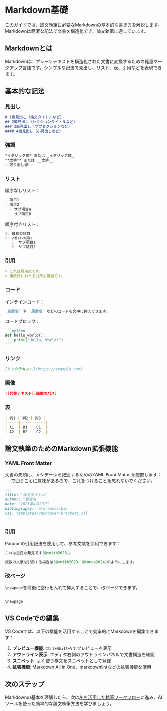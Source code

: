 # Markdown基礎

このガイドでは、論文執筆に必要なMarkdownの基本的な書き方を解説します。Markdownは簡潔な記法で文書を構造化でき、論文執筆に適しています。

## Markdownとは

Markdownは、プレーンテキストを構造化された文書に変換するための軽量マークアップ言語です。シンプルな記法で見出し、リスト、表、引用などを表現できます。

## 基本的な記法

### 見出し

```markdown
# 1級見出し（論文タイトルなど）
## 2級見出し（セクションタイトルなど）
### 3級見出し（サブセクションなど）
#### 4級見出し（小見出しなど）
```

### 強調

```markdown
*イタリック体* または _イタリック体_
**太字** または __太字__
~~取り消し線~~
```

### リスト

順序なしリスト：
```markdown
- 項目1
- 項目2
  - サブ項目A
  - サブ項目B
```

順序付きリスト：
```markdown
1. 最初の項目
2. 2番目の項目
   1. サブ項目1
   2. サブ項目2
```

### 引用

```markdown
> これは引用文です。
> 複数行にわたる引用も可能です。
```

### コード

インラインコード：
```markdown
`変数名` や `関数名` などのコードを文中に挿入できます。
```

コードブロック：
````markdown
```python
def hello_world():
    print("Hello, World!")
```
````

### リンク

```markdown
[リンクテキスト](https://example.com)
```

### 画像

```markdown
![代替テキスト](画像のパス)
```

### 表

```markdown
| 列1 | 列2 | 列3 |
|-----|-----|-----|
| A1  | B1  | C1  |
| A2  | B2  | C2  |
```

## 論文執筆のためのMarkdown拡張機能

### YAML Front Matter

文書の先頭に、メタデータを記述するためのYAML Front Matterを配置します：
---で囲うことに意味があるので、これをつけることを忘れないでください。

```markdown
---
title: "論文タイトル"
author: "著者名"
date: "2025年4月20日"
bibliography: references.bib
csl: templates/vancouver-brackets.csl
---
```

### 引用

Pandocの引用記法を使用して、参考文献を引用できます：

```markdown
これは重要な発見です[@smith2023]。

複数の文献を引用する場合は[@smith2023; @jones2024]のようにします。
```
### 改ページ

`\newpage`を前後に空行を入れて挿入することで、改ページできます。

```markdown

\newpage

```

## VS Codeでの編集

VS Codeでは、以下の機能を活用することで効率的にMarkdownを編集できます：

1. **プレビュー機能**: `Ctrl+Shift+V`でプレビューを表示
2. **アウトライン表示**: エディタ右側のアウトラインパネルで文書構造を確認
3. **スニペット**: よく使う構文をスニペットとして登録
4. **拡張機能**: Markdown All in One、markdownlintなどの拡張機能を活用

## 次のステップ

Markdownの基本を理解したら、次は[AIを活用した執筆ワークフロー](02_ai_workflow.md)に進み、AIツールを使った効率的な論文執筆方法を学びましょう。
